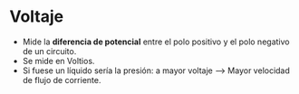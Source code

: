 # Voltaje
* Mide la **diferencia de potencial** entre el polo positivo y el polo negativo de un circuito.
* Se mide en Voltios.
* Si fuese un líquido sería la presión: a mayor voltaje --> Mayor velocidad de flujo de corriente. 